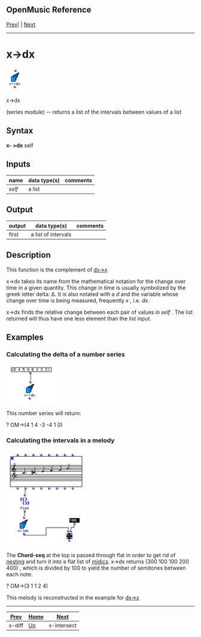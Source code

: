 OpenMusic Reference  
---  
[Prev](x-diff)| | [Next](x-intersect)  
  
* * *

# x->dx

![](figures/functions/series/x-dx.png)

  
  
x->dx  
  
(series module) \-- returns a list of the intervals between values of a list  

## Syntax

 **x- >dx**   self  

## Inputs

name| data type(s)| comments  
---|---|---  
  _self_ |  a list|  
  
## Output

output| data type(s)| comments  
---|---|---  
first| a list of intervals|  
  
## Description

This function is the complement of [ dx->x ](dx-x)

 x->dx  takes its name from the mathematical notation for the change over time
in a given quantity. This change in time is usually symbolized by the greek
letter delta: Δ. It is also notated with a _d_ and the variable whose change
over time is being measured, frequently _x_ , i.e. _dx_.

 x->dx  finds the relative change between each pair of values in  _self_ . The
list returned will thus have one less element than the list input.

## Examples

### Calculating the delta of a number series

![](figures/functions/series/x-dxEX1.png)

This number series will return:

 ? OM->(4 1 4 -3 -4 1 0) 

### Calculating the intervals in a melody

![](figures/functions/series/x-dxEX2.png)

The **Chord-seq** at the top is passed through  flat  in order to get rid of
[nesting](glossary#NESTING) and turn it into a flat list of
[midics](glossary#MIDIC).  x->dx  returns  (300 100 100 200 400) , which
is divided by 100 to yield the number of semitones between each note:

 ? OM->(3 1 1 2 4) 

This melody is reconstructed in the example for [ dx->x ](dx-x)

* * *

[Prev](x-diff)| [Home](index)| [Next](x-intersect)  
---|---|---  
x-diff| [Up](funcref.main)| x-intersect

